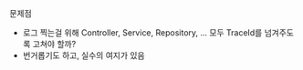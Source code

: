 문제점
- 로그 찍는걸 위해 Controller, Service, Repository, ... 모두 TraceId를 넘겨주도록 고쳐야 할까?
- 번거롭기도 하고, 실수의 여지가 있음

